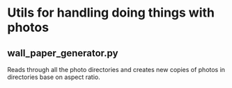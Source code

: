 # Utils for handling doing things with photos

##  wall_paper_generator.py
Reads through all the photo directories and creates new copies of photos in directories base on aspect ratio.